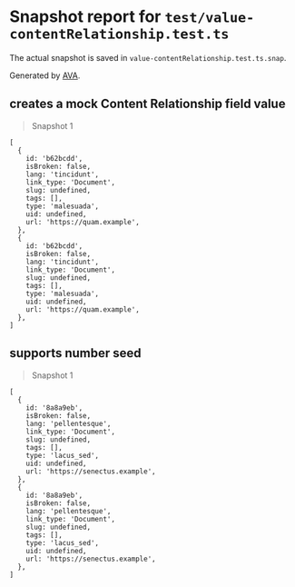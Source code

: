 # Snapshot report for `test/value-contentRelationship.test.ts`

The actual snapshot is saved in `value-contentRelationship.test.ts.snap`.

Generated by [AVA](https://avajs.dev).

## creates a mock Content Relationship field value

> Snapshot 1

    [
      {
        id: 'b62bcdd',
        isBroken: false,
        lang: 'tincidunt',
        link_type: 'Document',
        slug: undefined,
        tags: [],
        type: 'malesuada',
        uid: undefined,
        url: 'https://quam.example',
      },
      {
        id: 'b62bcdd',
        isBroken: false,
        lang: 'tincidunt',
        link_type: 'Document',
        slug: undefined,
        tags: [],
        type: 'malesuada',
        uid: undefined,
        url: 'https://quam.example',
      },
    ]

## supports number seed

> Snapshot 1

    [
      {
        id: '8a8a9eb',
        isBroken: false,
        lang: 'pellentesque',
        link_type: 'Document',
        slug: undefined,
        tags: [],
        type: 'lacus_sed',
        uid: undefined,
        url: 'https://senectus.example',
      },
      {
        id: '8a8a9eb',
        isBroken: false,
        lang: 'pellentesque',
        link_type: 'Document',
        slug: undefined,
        tags: [],
        type: 'lacus_sed',
        uid: undefined,
        url: 'https://senectus.example',
      },
    ]

